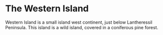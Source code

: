 # The Western Island

Western Island is a small island west continent, just below Lantheressil Peninsula. This island is a wild island, covered in a coniferous pine forest.

